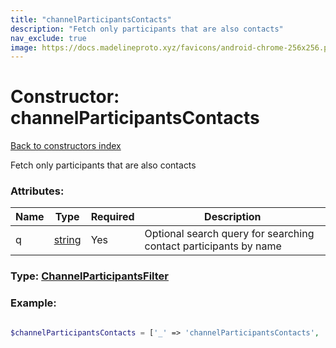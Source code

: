 ```yaml
---
title: "channelParticipantsContacts"
description: "Fetch only participants that are also contacts"
nav_exclude: true
image: https://docs.madelineproto.xyz/favicons/android-chrome-256x256.png
---
```

# Constructor: channelParticipantsContacts  
[Back to constructors index](/API_docs/constructors/index.html)



Fetch only participants that are also contacts

### Attributes:

| Name     |    Type       | Required | Description |
|----------|---------------|----------|-------------|
|q|[string](/API_docs/types/string.html) | Yes|Optional search query for searching contact participants by name|



### Type: [ChannelParticipantsFilter](/API_docs/types/ChannelParticipantsFilter.html)


### Example:

```php

$channelParticipantsContacts = ['_' => 'channelParticipantsContacts', 'q' => 'string'];
```  

